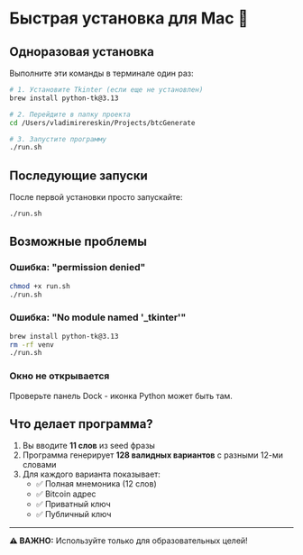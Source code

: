 # Быстрая установка для Mac 🍎

## Одноразовая установка

Выполните эти команды в терминале один раз:

```bash
# 1. Установите Tkinter (если еще не установлен)
brew install python-tk@3.13

# 2. Перейдите в папку проекта
cd /Users/vladimirereskin/Projects/btcGenerate

# 3. Запустите программу
./run.sh
```

## Последующие запуски

После первой установки просто запускайте:

```bash
./run.sh
```

## Возможные проблемы

### Ошибка: "permission denied"
```bash
chmod +x run.sh
./run.sh
```

### Ошибка: "No module named '_tkinter'"
```bash
brew install python-tk@3.13
rm -rf venv
./run.sh
```

### Окно не открывается
Проверьте панель Dock - иконка Python может быть там.

## Что делает программа?

1. Вы вводите **11 слов** из seed фразы
2. Программа генерирует **128 валидных вариантов** с разными 12-ми словами
3. Для каждого варианта показывает:
   - ✅ Полная мнемоника (12 слов)
   - ✅ Bitcoin адрес
   - ✅ Приватный ключ
   - ✅ Публичный ключ

---

**⚠️ ВАЖНО:** Используйте только для образовательных целей!

